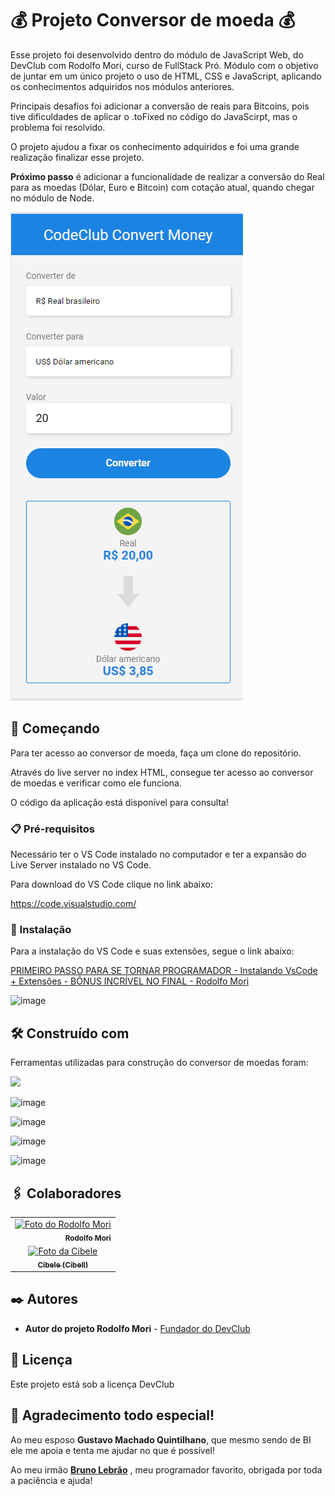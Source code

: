 # :moneybag: Projeto Conversor de moeda :moneybag:

Esse projeto foi desenvolvido dentro do módulo de JavaScript Web, do DevClub com Rodolfo Mori, curso de FullStack Pró.
Módulo com o objetivo de juntar em um único projeto o uso de HTML, CSS e JavaScript, aplicando os conhecimentos adquiridos nos módulos anteriores.

Principais desafios foi adicionar a conversão de reais para Bitcoins, pois tive dificuldades de aplicar o .toFixed no código do JavaScirpt, mas o problema foi resolvido.

O projeto ajudou a fixar os conhecimento adquiridos e foi uma grande realização finalizar esse projeto.

**Próximo passo** é adicionar a funcionalidade de realizar a conversão do Real para as moedas (Dólar, Euro e Bitcoin) com cotação atual, quando chegar no módulo de Node.

![image](./assets/image-20220822103512536.png)

## 🚀 Começando

Para ter acesso ao conversor de moeda, faça um clone do repositório.

Através do live server no index HTML, consegue ter acesso ao conversor de moedas e verificar como ele funciona.

O código da aplicação está disponível para consulta!

### 📋 Pré-requisitos

Necessário ter o VS Code instalado no computador e ter a expansão do Live Server instalado no VS Code.

Para download do VS Code clique no link abaixo:

https://code.visualstudio.com/

### 🔧 Instalação

Para a instalação do VS Code e suas extensões, segue o link abaixo:

[PRIMEIRO PASSO PARA SE TORNAR PROGRAMADOR - Instalando VsCode + Extensões - BÔNUS INCRÍVEL NO FINAL - Rodolfo Mori](https://www.youtube.com/watch?v=fu5y-tOjfio)

 ![image](https://img.shields.io/badge/YouTube-FF0000?style=for-the-badge&logo=youtube&logoColor=white)

## 🛠️ Construído com

Ferramentas utilizadas para construção do conversor de moedas foram:

<img src="https://img.shields.io/badge/HTML-239120?style=for-the-badge&logo=html5&logoColor=white">

![image](https://img.shields.io/badge/CSS-239120?&style=for-the-badge&logo=css3&logoColor=white)

![image](https://img.shields.io/badge/JavaScript-F7DF1E?style=for-the-badge&logo=javascript&logoColor=black)

![image](https://camo.githubusercontent.com/194ae9b0be9bfd4caedab16de320d3987f4c144112461590a206262d21eb769b/68747470733a2f2f696d672e736869656c64732e696f2f62616467652f2d56697375616c25323053747564696f253230436f64652d3333333333333f7374796c653d666c6174266c6f676f3d76697375616c2d73747564696f2d636f6465266c6f676f436f6c6f723d303037414343)

![image](https://img.shields.io/badge/figma-%23F24E1E.svg?style=for-the-badge&logo=figma&logoColor=white)





## 🖇️ Colaboradores

<table>
  <tr>
    <td align="right">
      <a href="https://github.com/rodolfomori" target="blank">
        <img src="https://user-images.githubusercontent.com/95030203/155012879-fc6991b4-5357-4675-9ef5-1dd56f795265.png" width="100px;" alt="Foto do Rodolfo Mori"/><br>
        <sub>
          <b>Rodolfo Mori</b>
        </sub>
      </a>
    </td>


  <tr>
    <td align="center">
      <a href="https://github.com/Cibell" target="blank">
        <img src="https://avatars.githubusercontent.com/u/88112866?v=4" width="100px;" alt="Foto da Cibele"/><br>
        <sub>
          <b>Cibele (Cibell)</b>
        </sub>
      </a>
    </td>
    </table>



## ✒️ Autores

- **Autor do projeto Rodolfo Mori** - [Fundador do DevClub](https://github.com/rodolfomori)

  

## 📄 Licença

Este projeto está sob a licença DevClub

## 🎁 Agradecimento todo especial!

Ao meu esposo **Gustavo Machado Quintilhano**, que mesmo sendo de BI ele me apoia e tenta me ajudar no que é possível!

Ao meu irmão [**Bruno Lebrão**](https://github.com/brunolebrao) , meu programador favorito, obrigada por toda a paciência e ajuda!



